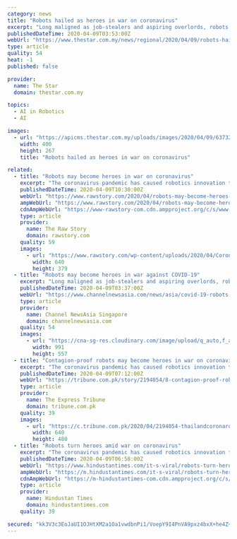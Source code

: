 ```yaml
---
category: news
title: "Robots hailed as heroes in war on coronavirus"
excerpt: "Long maligned as job-stealers and aspiring overlords, robots are being increasingly relied on as fast, efficient, contagion-proof champions in the war against the deadly coronavirus."
publishedDateTime: 2020-04-09T03:53:00Z
webUrl: "https://www.thestar.com.my/news/regional/2020/04/09/robots-hailed-as-heroes-in-war-on-coronavirus"
type: article
quality: 54
heat: -1
published: false

provider:
  name: The Star
  domain: thestar.com.my

topics:
  - AI in Robotics
  - AI

images:
  - url: "https://apicms.thestar.com.my/uploads/images/2020/04/09/637323.jpg"
    width: 400
    height: 267
    title: "Robots hailed as heroes in war on coronavirus"

related:
  - title: "Robots may become heroes in war on coronavirus"
    excerpt: "The coronavirus pandemic has caused robotics innovation to accelerate, according to Lesley Rohrbaugh, the director of research for the US Consumer Technology Association. “We are in a time of need for some of this technology, so it seems like benefits outweigh costs,” Rohrbaugh said. Artificial intelligence, sensors and other capabilities ..."
    publishedDateTime: 2020-04-09T10:30:00Z
    webUrl: "https://www.rawstory.com/2020/04/robots-may-become-heroes-in-war-on-coronavirus/"
    ampWebUrl: "https://www.rawstory.com/2020/04/robots-may-become-heroes-in-war-on-coronavirus/amp/"
    cdnAmpWebUrl: "https://www-rawstory-com.cdn.ampproject.org/c/s/www.rawstory.com/2020/04/robots-may-become-heroes-in-war-on-coronavirus/amp/"
    type: article
    provider:
      name: The Raw Story
      domain: rawstory.com
    quality: 59
    images:
      - url: "https://www.rawstory.com/wp-content/uploads/2020/04/Coronavirus-Robot-with-Hospital-Staff.jpeg"
        width: 640
        height: 379
  - title: "Robots may become heroes in war against COVID-19"
    excerpt: "Long maligned as job-stealers and aspiring overlords, robots are being increasingly relied on as fast, efficient, contagion-proof champions in the"
    publishedDateTime: 2020-04-09T03:37:00Z
    webUrl: "https://www.channelnewsasia.com/news/asia/covid-19-robots-hospital-health-safe-distance-coronavirus-12623846"
    type: article
    provider:
      name: Channel NewsAsia Singapore
      domain: channelnewsasia.com
    quality: 54
    images:
      - url: "https://cna-sg-res.cloudinary.com/image/upload/q_auto,f_auto/image/12623840/16x9/991/557/34fbecd45429243bca900f6252dcef02/BP/stanley-medical-hospital-staff-in-chennai-participate-in-a-demo-of-the-interactive-robot-zafi-which-will-be-deployed-at-covid-19-isolation-wards-in-the-indian-city-1586398558702-4.jpg"
        width: 991
        height: 557
  - title: "Contagion-proof robots may become heroes in war on coronavirus"
    excerpt: "The coronavirus pandemic has caused robotics innovation to accelerate, according to Lesley Rohrbaugh, the director of research for the US Consumer Technology Association. “We are in a time of need for some of this technology, so it seems like benefits outweigh costs,” Rohrbaugh said. Artificial intelligence, sensors and other capabilities ..."
    publishedDateTime: 2020-04-09T07:12:00Z
    webUrl: "https://tribune.com.pk/story/2194054/8-contagion-proof-robots-may-become-heroes-war-coronavirus/"
    type: article
    provider:
      name: The Express Tribune
      domain: tribune.com.pk
    quality: 39
    images:
      - url: "https://c.tribune.com.pk/2020/04/2194054-thailandcoronarobort-1586412793-838-640x480.jpg"
        width: 640
        height: 480
  - title: "Robots turn heroes amid war on coronavirus"
    excerpt: "The coronavirus pandemic has caused robotics innovation to accelerate, according to Lesley Rohrbaugh, the director of research for the US Consumer Technology Association. “We are in a time of need for some of this technology, so it seems like benefits outweigh costs,” Rohrbaugh said. Artificial intelligence, sensors and other capabilities ..."
    publishedDateTime: 2020-04-09T06:58:00Z
    webUrl: "https://www.hindustantimes.com/it-s-viral/robots-turn-heroes-amid-war-on-coronavirus/story-MQxFtUTDHXty7L379XsXzN.html"
    ampWebUrl: "https://m.hindustantimes.com/it-s-viral/robots-turn-heroes-amid-war-on-coronavirus/story-MQxFtUTDHXty7L379XsXzN_amp.html"
    cdnAmpWebUrl: "https://m-hindustantimes-com.cdn.ampproject.org/c/s/m.hindustantimes.com/it-s-viral/robots-turn-heroes-amid-war-on-coronavirus/story-MQxFtUTDHXty7L379XsXzN_amp.html"
    type: article
    provider:
      name: Hindustan Times
      domain: hindustantimes.com
    quality: 39

secured: "kk3V3c3EoJaUI1OJHtXM2a1Oa1vwdbnPi1/VoepY9I4PnVA9pxz4bxX+he4Z+8mAPPY2v/2c9SobjlNCgv3jfJcQo7Sk2QtKNih8hZ8NnEomBqVDvxf3VM09uhSKfk/yye6vjvAZO9M4Z04tcHlu718q0XVoIVjlZqSd3XmDAGfV54NSUmZvlGW1ggQEuUYAN+JR3rEsbTCsJ9DtKjoxKizJ1Q3PSAty6AX48D9pyn2jmZs9/ERTl7fPkBDDDb+/khXiVqb6EkIlrqod0W6hZVTsoDsUMW4z5+IXWufwudz0uzyvDGsqAkYkIYwp3z8r;hVl3jpPj45EvTU2ntCL01Q=="
---
```


